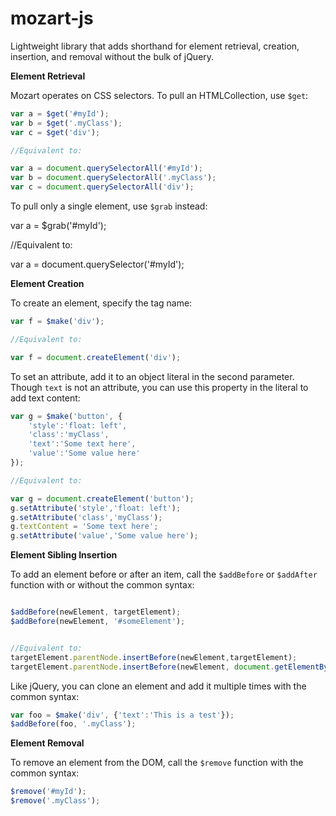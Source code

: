 # mozart-js
Lightweight library that adds shorthand for element retrieval, creation, insertion, and removal without the bulk of jQuery.

**Element Retrieval**

Mozart operates on CSS selectors. To pull an HTMLCollection, use `$get`:

```javascript
var a = $get('#myId');
var b = $get('.myClass');
var c = $get('div'); 

//Equivalent to:

var a = document.querySelectorAll('#myId');
var b = document.querySelectorAll('.myClass');
var c = document.querySelectorAll('div');
```

To pull only a single element, use `$grab` instead:

var a = $grab('#myId');

//Equivalent to:

var a = document.querySelector('#myId');

**Element Creation**

To create an element, specify the tag name:

```javascript
var f = $make('div');

//Equivalent to:

var f = document.createElement('div');

```

To set an attribute, add it to an object literal in the second parameter. Though `text` is not an attribute, you can use this property in the literal to add text content:

```javascript
var g = $make('button', {
    'style':'float: left',
    'class':'myClass',
    'text':'Some text here',
    'value':'Some value here'
});

//Equivalent to:

var g = document.createElement('button');
g.setAttribute('style','float: left');
g.setAttribute('class','myClass');
g.textContent = 'Some text here';
g.setAttribute('value','Some value here');
```

**Element Sibling Insertion**

To add an element before or after an item, call the `$addBefore` or `$addAfter` function with or without the common syntax:
```javascript

$addBefore(newElement, targetElement);
$addBefore(newElement, '#someElement');


//Equivalent to:
targetElement.parentNode.insertBefore(newElement,targetElement);
targetElement.parentNode.insertBefore(newElement, document.getElementById('someElement'));
```
Like jQuery, you can clone an element and add it multiple times with the common syntax:
```javascript
var foo = $make('div', {'text':'This is a test'});
$addBefore(foo, '.myClass');
```
**Element Removal**

To remove an element from the DOM, call the `$remove` function with the common syntax:
```javascript
$remove('#myId');
$remove('.myClass');
```

